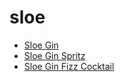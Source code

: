 # sloe

 * [Sloe Gin](index/s/sloe-gin-201036.json)
 * [Sloe Gin Spritz](index/s/sloe-gin-spritz-56389926.json)
 * [Sloe Gin Fizz Cocktail](index/s/sloe-gin-fizz-cocktail.json)
